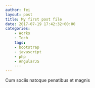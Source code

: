 ```yaml
---
author: fei
layout: post
title: My first post file
date: 2017-07-19 17:42:32+00:00
categories:
    - Works
    - Tech
    tags:
    - bootstrap
    - javascript
    - php
    - AngularJS
    ---
---
```

Cum sociis natoque penatibus et magnis